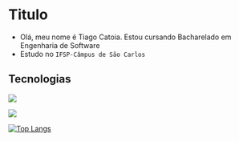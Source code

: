 # Titulo
- Olá, meu nome é Tiago Catoia. Estou cursando Bacharelado em Engenharia de Software
- Estudo no `IFSP-Câmpus de São Carlos`

## Tecnologias
![](https://img.shields.io/badge/Python-3776AB?style=for-the-badge&logo=python&logoColor=white)

[![](https://github-readme-stats.vercel.app/api?username=Vitor5bonelli)](https://github.com/anuraghazra/github-readme-stats)

[![Top Langs](https://github-readme-stats.vercel.app/api/top-langs/?username=Vitor5bonelli&layout=compact)](https://github.com/anuraghazra/github-readme-stats)

